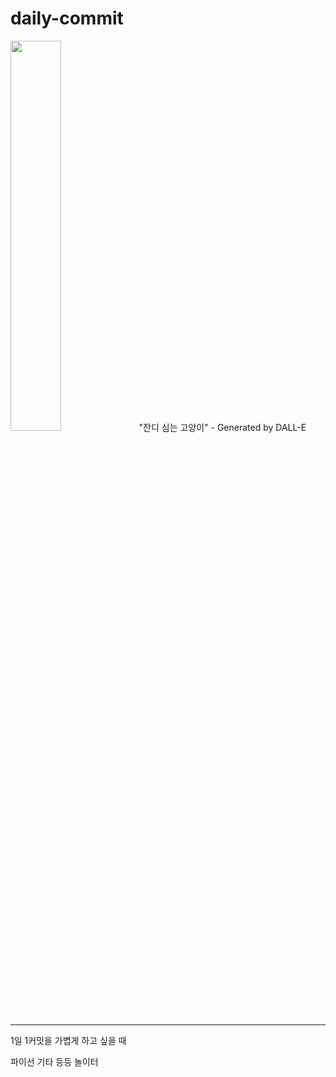 # daily-commit
<img width="40%" src="https://user-images.githubusercontent.com/47709585/196731192-78b90c7c-b02d-4500-a464-2f4b334b0393.PNG"/>
"잔디 심는 고양이" - Generated by DALL-E

---

1일 1커밋을 가볍게 하고 싶을 때

파이선 기타 등등 놀이터

